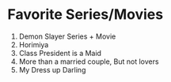 # Favorite Series/Movies
1. Demon Slayer Series + Movie
2. Horimiya
3. Class President is a Maid
4. More than a married couple, But not lovers
5. My Dress up Darling
